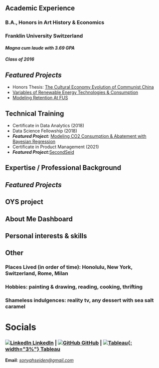 ## **Academic Experience**
### B.A., Honors in Art History & Economics
### Franklin University Switzerland
#### *Magna cum laude with 3.69 GPA*
#### *Class of 2016*
## **_Featured Projects_**
- Honors Thesis: [The Cultural Economy Evolution of Communist China](https://www.dropbox.com/s/gsgqfrrfpdt7qh1/Senior%20Project.pdf?dl=0)
- [Variables of Renewable Energy Technologies & Consumption](https://drive.google.com/file/d/0Bzl5OOP0E_4ld2dhYmhoTzVnYUE/view?resourcekey=0-owW0jMXz2Rw2ryLsqcmWJg)
- [Modeling Retention At FUS](https://www.slideshare.net/SonyahSeiden/retention-at-fus-63031477)

## **Technical Training**
- Certificate in Data Analytics (2018)
- Data Science Fellowship (2018)
- **_Featured Project:_** [Modeling CO2 Consumption & Abatement with Bayesian Regression](https://github.com/sonyah-hawaii/Capstone)
- Certificate in Product Management (2021)
- **_Featured Project:_**[SecondSeid](https://docs.google.com/presentation/d/1QKnIY2CV-IryE60fJK4vqi5bh5KWzC5ZHBQ_wkm0OpU/edit?usp=sharing)

## **Expertise / Professional Background**
## **_Featured Projects_**
## OYS project
## About Me Dashboard
## Personal interests & skills

## **Other**
### Places Lived (in order of time): Honolulu, New York, Switzerland, Rome, Milan
### Hobbies: painting & drawing, reading, cooking, thrifting
### Shameless indulgences: reality tv, any dessert with sea salt caramel

# **Socials**
### [![LinkedIn](https://i.stack.imgur.com/gVE0j.png) LinkedIn](https://www.linkedin.com/in/sonyahseiden/) | [![GitHub](https://i.stack.imgur.com/tskMh.png) GitHub](https://github.com/sonyah-hawaii) | [![Tableau](https://logowik.com/content/uploads/images/tableau-software.jpg){: width="3%"} Tableau](https://public.tableau.com/app/profile/sonyah/vizzes)

**Email**: *sonyahseiden@gmail.com*

